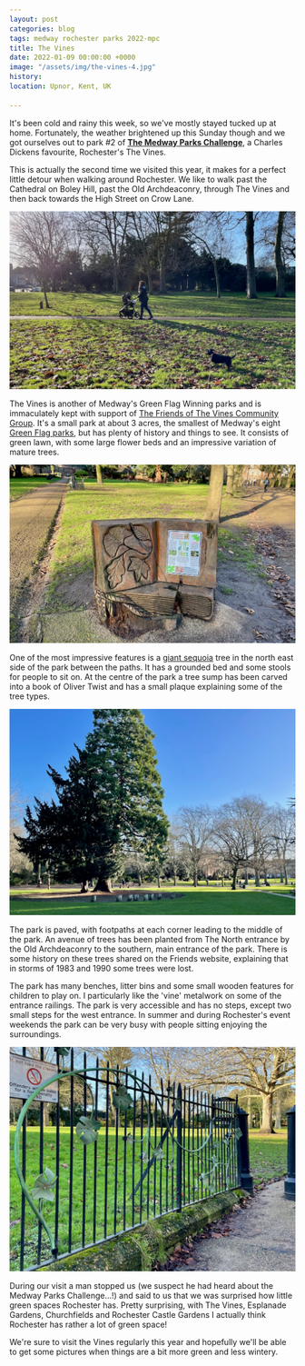 ```yaml
---
layout: post
categories: blog
tags: medway rochester parks 2022-mpc
title: The Vines
date: 2022-01-09 00:00:00 +0000
image: "/assets/img/the-vines-4.jpg"
history:
location: Upnor, Kent, UK

---
```

It's been cold and rainy this week, so we've mostly stayed tucked up at home. Fortunately, the weather brightened up this Sunday though and we got ourselves out to park #2 of **[The Medway Parks Challenge](https://andrews.io/menu/medway-parks.html)**, a Charles Dickens favourite, Rochester's The Vines.

This is actually the second time we visited this year, it makes for a perfect little detour when walking around Rochester. We like to walk past the Cathedral on Boley Hill, past the Old Archdeaconry, through The Vines and then back towards the High Street on Crow Lane.

![](/assets/img/the-vines-5.jpg)

The Vines is another of Medway's Green Flag Winning parks and is immaculately kept with support of [The Friends of The Vines Community Group](https://www.friendsofthevines.co.uk). It's a small park at about 3 acres, the smallest of Medway's eight [Green Flag parks](https://www.medway.gov.uk/news/article/1025/eight_of_medway_s_parks_amongst_the_best_in_the_uk), but has plenty of history and things to see. It consists of green lawn, with some large flower beds and an impressive variation of mature trees.

![](/assets/img/the-vines-2.jpg)

One of the most impressive features is a [giant sequoia](https://en.wikipedia.org/wiki/Sequoiadendron_giganteum#United_Kingdom) tree in the north east side of the park between the paths. It has a grounded bed and some stools for people to sit on. At the centre of the park a tree sump has been carved into a book of Oliver Twist and has a small plaque explaining some of the tree types.

![](/assets/img/the-vines-1.jpg)

The park is paved, with footpaths at each corner leading to the middle of the park. An avenue of trees has been planted from The North entrance by the Old Archdeaconry to the southern, main entrance of the park. There is some history on these trees shared on the Friends website, explaining that in storms of 1983 and 1990 some trees were lost.

The park has many benches, litter bins and some small wooden features for children to play on. I particularly like the 'vine' metalwork on some of the entrance railings. The park is very accessible and has no steps, except two small steps for the west entrance. In summer and during Rochester's event weekends the park can be very busy with people sitting enjoying the surroundings.

![](/assets/img/the-vines-3.jpg)

During our visit a man stopped us (we suspect he had heard about the Medway Parks Challenge...!) and said to us that we was surprised how little green spaces Rochester has. Pretty surprising, with The Vines, Esplanade Gardens, Churchfields and Rochester Castle Gardens I actually think Rochester has rather a lot of green space!

We're sure to visit the Vines regularly this year and hopefully we'll be able to get some pictures when things are a bit more green and less wintery.
